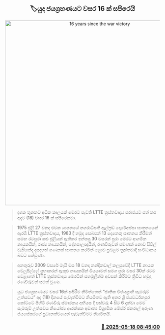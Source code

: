 <p align='center'><b><h2 align='center' title='16 years since the war victory'>🏷යුද ජයග්‍රහණයට වසර 16 ක් සපිරෙයි</h2></b></p>
<p align='center'><img src='https://helakuru.sgp1.cdn.digitaloceanspaces.com/esana/images/lib/sl-army-29-archived.jpg' width='600' alt='16 years since the war victory'></p>

> දශක තුනකට අධික කාලයක් මෙරට පැවති LTTE ත්‍රස්තවාදය පරාජයට පත් කර අදට (18) වසර 16 ක් සපිරෙනවා.

> 1975 ජූලි 27 වනදා එවක යාපනයේ නගරාධිපති ඇල්ෆ්‍රඩ් දොරේඅප්පා ඝාතනයෙන් ඇරඹි LTTE ත්‍රස්තවාදය, 1983 දී හමුදා සෙබළුන් 13 දෙනෙකු ඝාතනය කිරීමත් සමඟ රටපුරා කළු ජූලියක් ඇතිකර ඉන්පසු 30 වසරක් පුරා මෙරට ආගමික නායකයින්, රාජ්‍ය නායකයින්, දේශපාලඥයින්, රණවිරුවන් පමණක් නොව සිවිල් වැසියන්ද දසදහස් ගණනක් ඝාතනය කරමින් ලොව ප්‍රබලම ත්‍රස්තවාදී සංවිධානය බවට පත්වුණා.

> අනතුරුව 2009 වසරේ මැයි මස 18 වනදා නන්දිකඩාල් කලපුවේදී LTTE නායක වේලුපිල්ලේ ප්‍රභාකරන් ඇතුළු නායකයින් මියයාමත් සමග පුරා වසර 30ක් රටම වෙළාගත් LTTE ත්‍රස්තවාදය මෙරටින් සහමුලින්ම අවසන් කිරීමට ත්‍රිවිධ හමුදා රණවිරුවන් සමත් වුණා.

> යුධ ජයග්‍රහණයට වසර 16ක් සපිරීම නිමිත්තෙන් “ජාතික විජයග්‍රාහි සැමරුම් උත්සවය” අද (18) දිනයේ පැවැත්වීමට නියමිතව ඇති අතර ශ්‍රී ජයවර්ධනපුර කෝට්ටේ පිහිටි රණවිරු ස්මාරකය අභියස දී පස්වරු 4 සිට 6 දක්වා මෙම සැමරුම් උත්සවය නියෝජ්‍ය ආරක්ෂක අමාත්‍ය විශ්‍රාමික මේජර් ජනරාල් අරුණ ජයසේකරගේ ප්‍රධානත්වයෙන් පැවැත්වීමට නියමිතයි.



<h3 align='right'><a href='https://www.helakuru.lk/esana/p/110184/'>📅 2025-05-18 08:45:00</a></h3>
